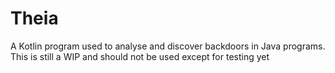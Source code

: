 # Theia
A Kotlin program used to analyse and discover backdoors in Java programs. This is still a WIP and should not be used except for testing yet
